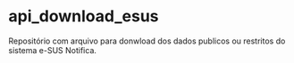 # api_download_esus
Repositório com arquivo para donwload dos dados publicos ou restritos do sistema e-SUS Notifica.
